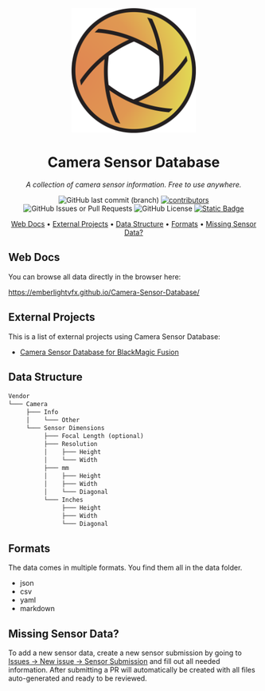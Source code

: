 <div align="center">
    <img src="https://raw.githubusercontent.com/EmberLightVFX/test_old/main/assets/logo.svg?sanitize=true" alt="logo" title="Logo" height="250" />

# Camera Sensor Database
</div>

<p align="center">
  <i>A collection of camera sensor information. Free to use anywhere.</i>
</p>

<p align="center">
     <img alt="GitHub last commit (branch)" src="https://img.shields.io/github/last-commit/EmberLightVFX/test_old/main?color=48b293">
     <a href="https://github.com/EmberLightVFX/test_old/graphs/contributors">
          <img src="https://img.shields.io/github/contributors-anon/EmberLightVFX/test_old?color=d1a91d" alt="contributors"></a>
     <img alt="GitHub Issues or Pull Requests" src="https://img.shields.io/github/issues-pr/EmberLightVFX/test_old">
     <img alt="GitHub License" src="https://img.shields.io/github/license/EmberLightVFX/test_old?color=097bbb">
     <a href="https://ko-fi.com/E1E0ZQTGC">
          <img alt="Static Badge" src="https://img.shields.io/badge/donate-fa615d?logo=ko-fi&logoColor=white"></a>
</p>

<div align="center">

  [Web Docs](#web-docs) •
  [External Projects](#external-projects) •
  [Data Structure](#data-structure) •
  [Formats](#formats) •
  [Missing Sensor Data?](#missing-sensor-data)
  
</div>

## Web Docs

You can browse all data directly in the browser here:

<https://emberlightvfx.github.io/Camera-Sensor-Database/>

## External Projects

This is a list of external projects using Camera Sensor Database:

* [Camera Sensor Database for BlackMagic Fusion](https://www.steakunderwater.com/wesuckless/viewtopic.php?p=49031#p49031)

## Data Structure

```tree
Vendor
└─── Camera
     ├─── Info
     │    └─── Other
     └─── Sensor Dimensions
          ├─── Focal Length (optional)
          ├─── Resolution
          │    ├─── Height
          │    └─── Width
          ├─── mm
          │    ├─── Height
          │    ├─── Width
          │    └─── Diagonal
          └─── Inches
               ├─── Height
               ├─── Width
               └─── Diagonal
```

## Formats

The data comes in multiple formats.
You find them all in the data folder.

- json
- csv
- yaml
- markdown

## Missing Sensor Data?

To add a new sensor data, create a new sensor submission by going to [Issues -> New issue -> Sensor Submission](https://github.com/EmberLightVFX/Camera-Sensor-Database/issues/new/choose) and fill out all needed information.
After submitting a PR will automatically be created with all files auto-generated and ready to be reviewed.

